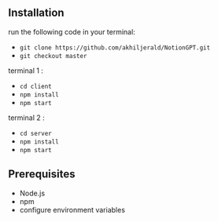 ## Installation
run the following code in your terminal:
- ```git clone https://github.com/akhiljerald/NotionGPT.git```
- ```git checkout master```

terminal 1 :
- ```cd client```
- ```npm install```
- ```npm start```

terminal 2 :
- ```cd server```
- ```npm install```
- ```npm start```

## Prerequisites
- Node.js
- npm
- configure environment variables
